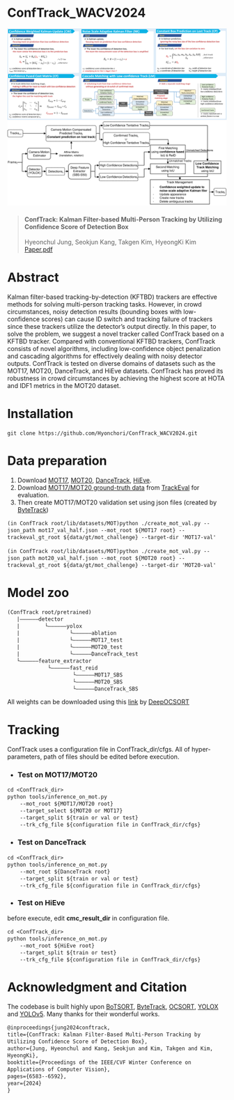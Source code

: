 # ConfTrack_WACV2024

![conftrack_methods](./assets/conftrack_methods.png)
![conftrack_framework](./assets/conftrack_framework.png)

> #### ConfTrack: Kalman Filter-based Multi-Person Tracking by Utilizing Confidence Score of Detection Box  
> Hyeonchul Jung, Seokjun Kang, Takgen Kim, HyeongKi Kim  
> [Paper.pdf](https://openaccess.thecvf.com/content/WACV2024/papers/Jung_ConfTrack_Kalman_Filter-Based_Multi-Person_Tracking_by_Utilizing_Confidence_Score_of_WACV_2024_paper.pdf)

# Abstract
Kalman filter-based tracking-by-detection (KFTBD) trackers are effective methods for solving multi-person tracking tasks. However, in crowd circumstances, noisy detection results (bounding boxes with low-confidence scores) can cause ID switch and tracking failure of trackers since these trackers utilize the detector’s output directly. In this paper, to solve the problem, we suggest a novel tracker
called ConfTrack based on a KFTBD tracker. Compared with conventional KFTBD trackers, ConfTrack consists of novel algorithms, including low-confidence object penalization and cascading algorithms for effectively dealing with noisy detector outputs. ConfTrack is tested on diverse domains of datasets such as the MOT17, MOT20, DanceTrack, and HiEve datasets. ConfTrack has proved its robustness
in crowd circumstances by achieving the highest score at HOTA and IDF1 metrics in the MOT20 dataset.

# Installation
```
git clone https://github.com/Hyonchori/ConfTrack_WACV2024.git
```

# Data preparation
1. Download [MOT17](https://motchallenge.net/data/MOT17/), [MOT20](https://motchallenge.net/data/MOT20/), [DanceTrack](https://drive.google.com/drive/folders/1ASZCFpPEfSOJRktR8qQ_ZoT9nZR0hOea), [HiEve](http://humaninevents.org/).  
2. Download [MOT17/MOT20 ground-truth data](https://omnomnom.vision.rwth-aachen.de/data/TrackEval/data.zip) from [TrackEval](https://github.com/JonathonLuiten/TrackEval?tab=readme-ov-file) for evaluation. 
3. Then create MOT17/MOT20 validation set using json files (created by [ByteTrack](https://github.com/ifzhang/ByteTrack))  

```
(in ConfTrack root/lib/datasets/MOT)python ./create_mot_val.py --json_path mot17_val_half.json --mot_root ${MOT17 root} --trackeval_gt_root ${data/gt/mot_challenge} --target-dir 'MOT17-val'

(in ConfTrack root/lib/datasets/MOT)python ./create_mot_val.py --json_path mot20_val_half.json --mot_root ${MOT20 root} --trackeval_gt_root ${data/gt/mot_challenge} --target-dir 'MOT20-val'
```

# Model zoo
```
(ConfTrack root/pretrained)
   |——————detector
   |        └——————yolox
   |                └——————ablation
   |                └——————MOT17_test
   |                └——————MOT20_test
   |                └——————DanceTrack_test
   └——————feature_extractor
             └——————fast_reid
                     └——————MOT17_SBS
                     └——————MOT20_SBS
                     └——————DanceTrack_SBS
```
All weights can be downloaded using this [link](https://drive.google.com/drive/folders/1cCOx_fadIOmeU4XRrHgQ_B5D7tEwJOPx) by [DeepOCSORT](https://github.com/GerardMaggiolino/Deep-OC-SORT?tab=readme-ov-file)

# Tracking
ConfTrack uses a configuration file in ConfTrack_dir/cfgs. All of hyper-parameters, path of files should be edited before execution. 
- ### Test on MOT17/MOT20
```
cd <ConfTrack_dir>
python tools/inference_on_mot.py
    --mot_root ${MOT17/MOT20 root}
    --target_select ${MOT20 or MOT17}
    --target_split ${train or val or test}
    --trk_cfg_file ${configuration file in ConfTrack_dir/cfgs}
```
- ### Test on DanceTrack
```
cd <ConfTrack_dir>
python tools/inference_on_mot.py
    --mot_root ${DanceTrack root}
    --target_split ${train or val or test}
    --trk_cfg_file ${configuration file in ConfTrack_dir/cfgs}
```
- ### Test on HiEve
before execute, edit **cmc_result_dir** in configuration file.
```
cd <ConfTrack_dir>
python tools/inference_on_mot.py
    --mot_root ${HiEve root}
    --target_split ${train or test}
    --trk_cfg_file ${configuration file in ConfTrack_dir/cfgs}
```

# Acknowledgment and Citation
The codebase is built highly upon [BoTSORT](https://github.com/NirAharon/BoT-SORT), [ByteTrack](https://github.com/ifzhang/ByteTrack), [OCSORT](https://github.com/noahcao/OC_SORT), [YOLOX](https://github.com/Megvii-BaseDetection/YOLOX) and [YOLOv5](https://github.com/ultralytics/yolov5). Many thanks for their wonderful works.

    @inproceedings{jung2024conftrack,
    title={ConfTrack: Kalman Filter-Based Multi-Person Tracking by Utilizing Confidence Score of Detection Box},
    author={Jung, Hyeonchul and Kang, Seokjun and Kim, Takgen and Kim, HyeongKi},
    booktitle={Proceedings of the IEEE/CVF Winter Conference on Applications of Computer Vision},
    pages={6583--6592},
    year={2024}
    }
